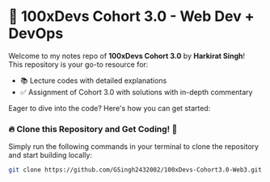 # 🚀 100xDevs Cohort 3.0 - Web Dev + DevOps 

Welcome to my notes repo of **100xDevs Cohort 3.0** by **Harkirat Singh**!  
This repository is your go-to resource for:

- 📚 Lecture codes with detailed explanations
- ✅ Assignment of Cohort 3.0 with solutions with in-depth commentary

Eager to dive into the code? Here's how you can get started:

### 🔥 **Clone this Repository and Get Coding! 💫**

Simply run the following commands in your terminal to clone the repository and start building locally:

```bash
git clone https://github.com/GSingh2432002/100xDevs-Cohort3.0-Web3.git
```
